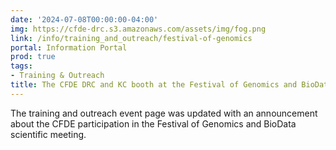 ```yaml
---
date: '2024-07-08T00:00:00-04:00'
img: https://cfde-drc.s3.amazonaws.com/assets/img/fog.png
link: /info/training_and_outreach/festival-of-genomics
portal: Information Portal
prod: true
tags:
- Training & Outreach
title: The CFDE DRC and KC booth at the Festival of Genomics and BioData
---
```

The training and outreach event page was updated with an announcement about the CFDE participation in the Festival of Genomics and BioData scientific meeting.